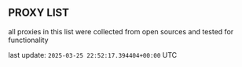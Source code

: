 ## PROXY LIST

all proxies in this list were collected from open sources and tested for functionality

last update: `2025-03-25 22:52:17.394404+00:00` UTC